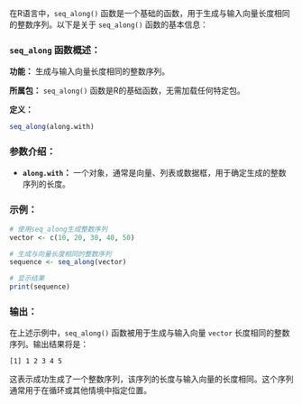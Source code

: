 在R语言中，`seq_along()` 函数是一个基础的函数，用于生成与输入向量长度相同的整数序列。以下是关于 `seq_along()` 函数的基本信息：

### `seq_along` 函数概述：

**功能：** 生成与输入向量长度相同的整数序列。

**所属包：** `seq_along()` 函数是R的基础函数，无需加载任何特定包。

**定义：**
```R
seq_along(along.with)
```

### 参数介绍：

- **`along.with`：** 一个对象，通常是向量、列表或数据框，用于确定生成的整数序列的长度。

### 示例：

```R
# 使用seq_along生成整数序列
vector <- c(10, 20, 30, 40, 50)

# 生成与向量长度相同的整数序列
sequence <- seq_along(vector)

# 显示结果
print(sequence)
```

### 输出：

在上述示例中，`seq_along()` 函数被用于生成与输入向量 `vector` 长度相同的整数序列。输出结果将是：

```
[1] 1 2 3 4 5
```

这表示成功生成了一个整数序列，该序列的长度与输入向量的长度相同。这个序列通常用于在循环或其他情境中指定位置。